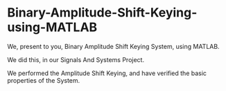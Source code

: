 # Binary-Amplitude-Shift-Keying-using-MATLAB

We, present to you, Binary Amplitude Shift Keying System, using MATLAB.

We did this, in our Signals And Systems Project.

We performed the Amplitude Shift Keying, and have verified the basic properties of the System.
